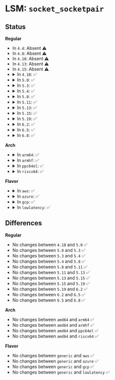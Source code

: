 # LSM: <code>socket_socketpair</code>

## Status
<b>Regular</b>
<ul>
<li>
In <code>4.4</code>: Absent ⚠️
</li>
<li>
In <code>4.8</code>: Absent ⚠️
</li>
<li>
In <code>4.10</code>: Absent ⚠️
</li>
<li>
In <code>4.13</code>: Absent ⚠️
</li>
<li>
In <code>4.15</code>: Absent ⚠️
</li>
<li>
<details>
<summary>In <code>4.18</code>: ✅</summary>

```c
int security_socket_socketpair(struct socket *socka, struct socket *sockb);
```
</details>
</li>
<li>
<details>
<summary>In <code>5.0</code>: ✅</summary>

```c
int security_socket_socketpair(struct socket *socka, struct socket *sockb);
```
</details>
</li>
<li>
<details>
<summary>In <code>5.3</code>: ✅</summary>

```c
int security_socket_socketpair(struct socket *socka, struct socket *sockb);
```
</details>
</li>
<li>
<details>
<summary>In <code>5.4</code>: ✅</summary>

```c
int security_socket_socketpair(struct socket *socka, struct socket *sockb);
```
</details>
</li>
<li>
<details>
<summary>In <code>5.8</code>: ✅</summary>

```c
int security_socket_socketpair(struct socket *socka, struct socket *sockb);
```
</details>
</li>
<li>
<details>
<summary>In <code>5.11</code>: ✅</summary>

```c
int security_socket_socketpair(struct socket *socka, struct socket *sockb);
```
</details>
</li>
<li>
<details>
<summary>In <code>5.13</code>: ✅</summary>

```c
int security_socket_socketpair(struct socket *socka, struct socket *sockb);
```
</details>
</li>
<li>
<details>
<summary>In <code>5.15</code>: ✅</summary>

```c
int security_socket_socketpair(struct socket *socka, struct socket *sockb);
```
</details>
</li>
<li>
<details>
<summary>In <code>5.19</code>: ✅</summary>

```c
int security_socket_socketpair(struct socket *socka, struct socket *sockb);
```
</details>
</li>
<li>
<details>
<summary>In <code>6.2</code>: ✅</summary>

```c
int security_socket_socketpair(struct socket *socka, struct socket *sockb);
```
</details>
</li>
<li>
<details>
<summary>In <code>6.5</code>: ✅</summary>

```c
int security_socket_socketpair(struct socket *socka, struct socket *sockb);
```
</details>
</li>
<li>
<details>
<summary>In <code>6.8</code>: ✅</summary>

```c
int security_socket_socketpair(struct socket *socka, struct socket *sockb);
```
</details>
</li>
</ul>
<b>Arch</b>
<ul>
<li>
<details>
<summary>In <code>arm64</code>: ✅</summary>

```c
int security_socket_socketpair(struct socket *socka, struct socket *sockb);
```
</details>
</li>
<li>
<details>
<summary>In <code>armhf</code>: ✅</summary>

```c
int security_socket_socketpair(struct socket *socka, struct socket *sockb);
```
</details>
</li>
<li>
<details>
<summary>In <code>ppc64el</code>: ✅</summary>

```c
int security_socket_socketpair(struct socket *socka, struct socket *sockb);
```
</details>
</li>
<li>
<details>
<summary>In <code>riscv64</code>: ✅</summary>

```c
int security_socket_socketpair(struct socket *socka, struct socket *sockb);
```
</details>
</li>
</ul>
<b>Flavor</b>
<ul>
<li>
<details>
<summary>In <code>aws</code>: ✅</summary>

```c
int security_socket_socketpair(struct socket *socka, struct socket *sockb);
```
</details>
</li>
<li>
<details>
<summary>In <code>azure</code>: ✅</summary>

```c
int security_socket_socketpair(struct socket *socka, struct socket *sockb);
```
</details>
</li>
<li>
<details>
<summary>In <code>gcp</code>: ✅</summary>

```c
int security_socket_socketpair(struct socket *socka, struct socket *sockb);
```
</details>
</li>
<li>
<details>
<summary>In <code>lowlatency</code>: ✅</summary>

```c
int security_socket_socketpair(struct socket *socka, struct socket *sockb);
```
</details>
</li>
</ul>

## Differences
<b>Regular</b>
<ul>
<li>
No changes between <code>4.18</code> and <code>5.0</code> ✅
</li>
<li>
No changes between <code>5.0</code> and <code>5.3</code> ✅
</li>
<li>
No changes between <code>5.3</code> and <code>5.4</code> ✅
</li>
<li>
No changes between <code>5.4</code> and <code>5.8</code> ✅
</li>
<li>
No changes between <code>5.8</code> and <code>5.11</code> ✅
</li>
<li>
No changes between <code>5.11</code> and <code>5.13</code> ✅
</li>
<li>
No changes between <code>5.13</code> and <code>5.15</code> ✅
</li>
<li>
No changes between <code>5.15</code> and <code>5.19</code> ✅
</li>
<li>
No changes between <code>5.19</code> and <code>6.2</code> ✅
</li>
<li>
No changes between <code>6.2</code> and <code>6.5</code> ✅
</li>
<li>
No changes between <code>6.5</code> and <code>6.8</code> ✅
</li>
</ul>
<b>Arch</b>
<ul>
<li>
No changes between <code>amd64</code> and <code>arm64</code> ✅
</li>
<li>
No changes between <code>amd64</code> and <code>armhf</code> ✅
</li>
<li>
No changes between <code>amd64</code> and <code>ppc64el</code> ✅
</li>
<li>
No changes between <code>amd64</code> and <code>riscv64</code> ✅
</li>
</ul>
<b>Flavor</b>
<ul>
<li>
No changes between <code>generic</code> and <code>aws</code> ✅
</li>
<li>
No changes between <code>generic</code> and <code>azure</code> ✅
</li>
<li>
No changes between <code>generic</code> and <code>gcp</code> ✅
</li>
<li>
No changes between <code>generic</code> and <code>lowlatency</code> ✅
</li>
</ul>
